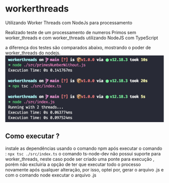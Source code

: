 # workerthreads
Utilizando Worker Threads com NodeJs para processamento

Realizado teste de um processamento de numeros Primos sem worker_threads e com worker_threads utilizando NodeJS com TypeScript

a diferença dos testes são comparados abaixo, mostrando o poder de worker_threads do nodejs. 
![image](https://github.com/fidsouza/workerthreads/blob/main/workerthreads.png)

## Como executar ? 

instale as dependências usando o comando npm
após executar o comando :
`npx tsc ./src/index.ts`
o comando ts-node-dev não possui suporte para worker_threads, neste caso pode ser criado uma ponte para execução , porém não excluiria a opção de ter que executar todo o processo novamente após qualquer alteração, por isso, optei por, gerar o arquivo .js e com o comando node executar o arquivo .js




